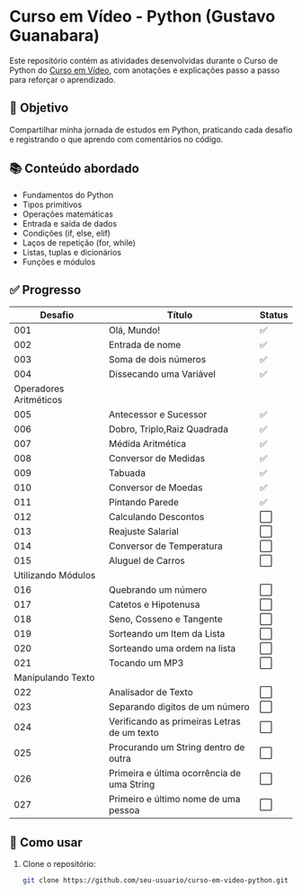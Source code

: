 # Curso em Vídeo - Python (Gustavo Guanabara)

Este repositório contém as atividades desenvolvidas durante o Curso de Python do [Curso em Vídeo](https://www.cursoemvideo.com/curso/python-3-mundo-1/), com anotações e explicações passo a passo para reforçar o aprendizado.

## 🎯 Objetivo

Compartilhar minha jornada de estudos em Python, praticando cada desafio e registrando o que aprendo com comentários no código.

## 📚 Conteúdo abordado

- Fundamentos do Python
- Tipos primitivos
- Operações matemáticas
- Entrada e saída de dados
- Condições (if, else, elif)
- Laços de repetição (for, while)
- Listas, tuplas e dicionários
- Funções e módulos

## ✅ Progresso

| Desafio | Título                   | Status |
|---------|--------------------------|--------|
| 001     | Olá, Mundo!                                  | ✅     |
| 002     | Entrada de nome                              | ✅     |
| 003     | Soma de dois números                         | ✅     |
| 004     | Dissecando uma Variável                      | ✅     |
|Operadores Aritméticos                                           |
| 005     | Antecessor e Sucessor                        | ✅     |
| 006     | Dobro, Triplo,Raiz Quadrada                  | ✅     |
| 007     | Médida Aritmética                            | ✅     |
| 008     | Conversor de Medidas                         | ✅     |
| 009     | Tabuada                                      | ✅     |
| 010     | Conversor de Moedas                          | ✅     |
| 011     | Pintando Parede                              | ✅     |
| 012     | Calculando Descontos                         | ⬜     |
| 013     | Reajuste Salarial                            | ⬜     |
| 014     | Conversor de Temperatura                     | ⬜     |
| 015     | Aluguel de Carros                            | ⬜     |
|Utilizando Módulos                                               |
| 016     | Quebrando um número                          | ⬜     |
| 017     | Catetos e Hipotenusa                         | ⬜     |
| 018     | Seno, Cosseno e Tangente                     | ⬜     |
| 019     | Sorteando um Item da Lista                   | ⬜     |
| 020     | Sorteando uma ordem na lista                 | ⬜     |
| 021     | Tocando um MP3                               | ⬜     |
|Manipulando Texto                                                |
| 022     | Analisador de Texto                          | ⬜     |
| 023     | Separando digitos de um número               | ⬜     |
| 024     | Verificando as primeiras Letras de um texto  | ⬜     |
| 025     | Procurando um String dentro de outra         | ⬜     |
| 026     | Primeira e última ocorrência de uma String   | ⬜     |
| 027     |Primeiro e último nome de uma pessoa          | ⬜     |


## 🚀 Como usar

1. Clone o repositório:
   ```bash
   git clone https://github.com/seu-usuario/curso-em-video-python.git

